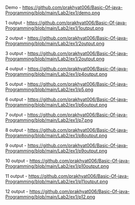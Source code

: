 Demo - https://github.com/prakhyat006/Basic-Of-java-Programming/blob/main/Lab2/ex1/demo.png

1 output - https://github.com/prakhyat006/Basic-Of-java-Programming/blob/main/Lab2/ex1/1output.png

2 output - https://github.com/prakhyat006/Basic-Of-java-Programming/blob/main/Lab2/ex1/2output.png

3 output - https://github.com/prakhyat006/Basic-Of-java-Programming/blob/main/Lab2/ex1/2output.png

4 output - https://github.com/prakhyat006/Basic-Of-java-Programming/blob/main/Lab2/ex1/p4output.png

5 output - https://github.com/prakhyat006/Basic-Of-java-Programming/blob/main/Lab2/ex1/p5.png

6 output - https://github.com/prakhyat006/Basic-Of-java-Programming/blob/main/Lab2/ex1/p6output.png

7 output - https://github.com/prakhyat006/Basic-Of-java-Programming/blob/main/Lab2/ex1/p7.png

8 output - https://github.com/prakhyat006/Basic-Of-java-Programming/blob/main/Lab2/ex1/p8output.png

9 output - https://github.com/prakhyat006/Basic-Of-java-Programming/blob/main/Lab2/ex1/p9output.png

10 output - https://github.com/prakhyat006/Basic-Of-java-Programming/blob/main/Lab2/ex1/p10output.png

11 output - https://github.com/prakhyat006/Basic-Of-java-Programming/blob/main/Lab2/ex1/p11output.png

12 output - https://github.com/prakhyat006/Basic-Of-java-Programming/blob/main/Lab2/ex1/p12.png
 
